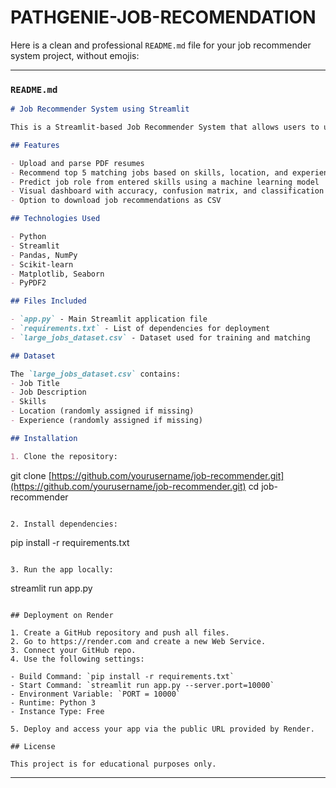 # PATHGENIE-JOB-RECOMENDATION
Here is a clean and professional `README.md` file for your job recommender system project, without emojis:

---

### `README.md`

```markdown
# Job Recommender System using Streamlit

This is a Streamlit-based Job Recommender System that allows users to upload resumes, get job recommendations, and predict suitable job roles based on skillsets. It also includes a dashboard for model evaluation.

## Features

- Upload and parse PDF resumes
- Recommend top 5 matching jobs based on skills, location, and experience
- Predict job role from entered skills using a machine learning model
- Visual dashboard with accuracy, confusion matrix, and classification report
- Option to download job recommendations as CSV

## Technologies Used

- Python
- Streamlit
- Pandas, NumPy
- Scikit-learn
- Matplotlib, Seaborn
- PyPDF2

## Files Included

- `app.py` - Main Streamlit application file
- `requirements.txt` - List of dependencies for deployment
- `large_jobs_dataset.csv` - Dataset used for training and matching

## Dataset

The `large_jobs_dataset.csv` contains:
- Job Title
- Job Description
- Skills
- Location (randomly assigned if missing)
- Experience (randomly assigned if missing)

## Installation

1. Clone the repository:
```

git clone [https://github.com/yourusername/job-recommender.git](https://github.com/yourusername/job-recommender.git)
cd job-recommender

```

2. Install dependencies:
```

pip install -r requirements.txt

```

3. Run the app locally:
```

streamlit run app.py

```

## Deployment on Render

1. Create a GitHub repository and push all files.
2. Go to https://render.com and create a new Web Service.
3. Connect your GitHub repo.
4. Use the following settings:

- Build Command: `pip install -r requirements.txt`
- Start Command: `streamlit run app.py --server.port=10000`
- Environment Variable: `PORT = 10000`
- Runtime: Python 3
- Instance Type: Free

5. Deploy and access your app via the public URL provided by Render.

## License

This project is for educational purposes only.
```

---
